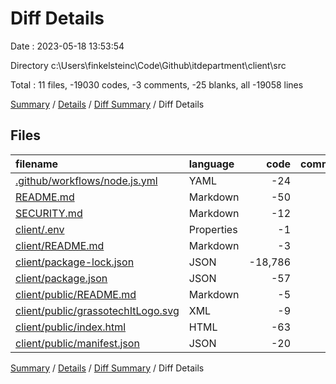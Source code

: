 # Diff Details

Date : 2023-05-18 13:53:54

Directory c:\\Users\\finkelsteinc\\Code\\Github\\itdepartment\\client\\src

Total : 11 files,  -19030 codes, -3 comments, -25 blanks, all -19058 lines

[Summary](results.md) / [Details](details.md) / [Diff Summary](diff.md) / Diff Details

## Files
| filename | language | code | comment | blank | total |
| :--- | :--- | ---: | ---: | ---: | ---: |
| [.github/workflows/node.js.yml](/.github/workflows/node.js.yml) | YAML | -24 | -3 | -7 | -34 |
| [README.md](/README.md) | Markdown | -50 | 0 | -3 | -53 |
| [SECURITY.md](/SECURITY.md) | Markdown | -12 | 0 | -7 | -19 |
| [client/.env](/client/.env) | Properties | -1 | 0 | 0 | -1 |
| [client/README.md](/client/README.md) | Markdown | -3 | 0 | -1 | -4 |
| [client/package-lock.json](/client/package-lock.json) | JSON | -18,786 | 0 | -1 | -18,787 |
| [client/package.json](/client/package.json) | JSON | -57 | 0 | -1 | -58 |
| [client/public/README.md](/client/public/README.md) | Markdown | -5 | 0 | 0 | -5 |
| [client/public/grassotechItLogo.svg](/client/public/grassotechItLogo.svg) | XML | -9 | 0 | -1 | -10 |
| [client/public/index.html](/client/public/index.html) | HTML | -63 | 0 | -3 | -66 |
| [client/public/manifest.json](/client/public/manifest.json) | JSON | -20 | 0 | -1 | -21 |

[Summary](results.md) / [Details](details.md) / [Diff Summary](diff.md) / Diff Details